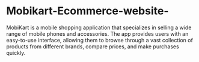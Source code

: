 # Mobikart-Ecommerce-website-
MobiKart is a mobile shopping application that specializes in selling a wide range of mobile phones and accessories. The app provides users with an easy-to-use interface, allowing them to browse through a vast collection of products from different brands, compare prices, and make purchases quickly.
